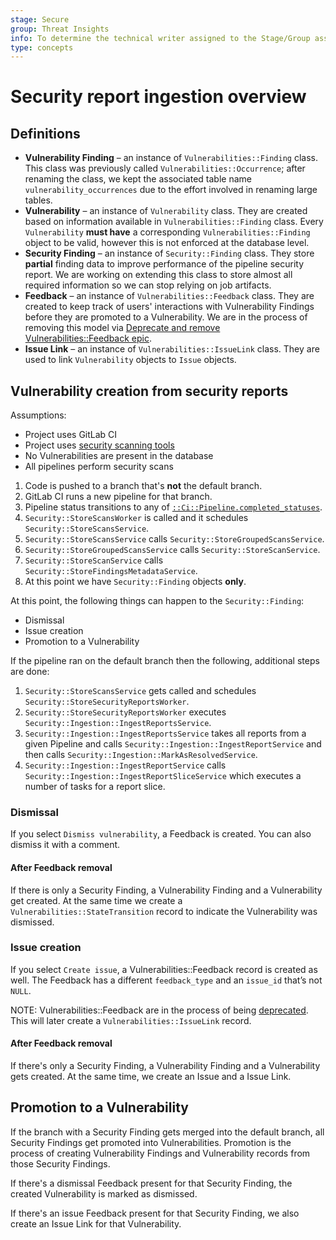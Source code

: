 ```yaml
---
stage: Secure
group: Threat Insights
info: To determine the technical writer assigned to the Stage/Group associated with this page, see https://about.gitlab.com/handbook/engineering/ux/technical-writing/#assignments
type: concepts
---
```


# Security report ingestion overview

## Definitions

- **Vulnerability Finding** – an instance of `Vulnerabilities::Finding` class. This class was previously called `Vulnerabilities::Occurrence`; after renaming the class, we kept the associated table name `vulnerability_occurrences` due to the effort involved in renaming large tables.
- **Vulnerability** – an instance of `Vulnerability` class. They are created based on information available in `Vulnerabilities::Finding` class. Every `Vulnerability` **must have** a corresponding `Vulnerabilities::Finding` object to be valid, however this is not enforced at the database level.
- **Security Finding** – an instance of `Security::Finding` class. They store **partial** finding data to improve performance of the pipeline security report. We are working on extending this class to store almost all required information so we can stop relying on job artifacts.
- **Feedback** – an instance of `Vulnerabilities::Feedback` class. They are created to keep track of users' interactions with Vulnerability Findings before they are promoted to a Vulnerability. We are in the process of removing this model via [Deprecate and remove Vulnerabilities::Feedback epic](https://gitlab.com/groups/gitlab-org/-/epics/5629).
- **Issue Link** – an instance of `Vulnerabilities::IssueLink` class. They are used to link `Vulnerability` objects to `Issue` objects.

## Vulnerability creation from security reports

Assumptions:

- Project uses GitLab CI
- Project uses [security scanning tools](../../user/application_security)
- No Vulnerabilities are present in the database
- All pipelines perform security scans

1. Code is pushed to a branch that's **not** the default branch.
1. GitLab CI runs a new pipeline for that branch.
1. Pipeline status transitions to any of [`::Ci::Pipeline.completed_statuses`](https://gitlab.com/gitlab-org/gitlab/-/blob/354261b2fe4fc5b86d1408467beadd90e466ce0a/app/models/concerns/ci/has_status.rb#L12).
1. `Security::StoreScansWorker` is called and it schedules `Security::StoreScansService`.
1. `Security::StoreScansService` calls `Security::StoreGroupedScansService`.
1. `Security::StoreGroupedScansService` calls `Security::StoreScanService`.
1. `Security::StoreScanService` calls `Security::StoreFindingsMetadataService`.
1. At this point we have `Security::Finding` objects **only**.

At this point, the following things can happen to the `Security::Finding`:

- Dismissal
- Issue creation
- Promotion to a Vulnerability

If the pipeline ran on the default branch then the following, additional steps are done:

1. `Security::StoreScansService` gets called and schedules `Security::StoreSecurityReportsWorker`.
1. `Security::StoreSecurityReportsWorker` executes `Security::Ingestion::IngestReportsService`.
1. `Security::Ingestion::IngestReportsService` takes all reports from a given Pipeline and calls `Security::Ingestion::IngestReportService` and then calls `Security::Ingestion::MarkAsResolvedService`.
1. `Security::Ingestion::IngestReportService` calls `Security::Ingestion::IngestReportSliceService` which executes a number of tasks for a report slice.

### Dismissal

If you select `Dismiss vulnerability`, a Feedback is created. You can also dismiss it with a comment.

#### After Feedback removal

If there is only a Security Finding, a Vulnerability Finding and a Vulnerability get created. At the same time we create a `Vulnerabilities::StateTransition` record to indicate the Vulnerability was dismissed.

### Issue creation

If you select `Create issue`, a Vulnerabilities::Feedback record is created as well. The Feedback has a different `feedback_type` and an `issue_id` that’s not `NULL`.

NOTE:
Vulnerabilities::Feedback are in the process of being [deprecated](https://gitlab.com/groups/gitlab-org/-/epics/5629). This will later create a `Vulnerabilities::IssueLink` record.

#### After Feedback removal

If there's only a Security Finding, a Vulnerability Finding and a Vulnerability gets created. At the same time, we create an Issue and a Issue Link.

## Promotion to a Vulnerability

If the branch with a Security Finding gets merged into the default branch, all Security Findings get promoted into Vulnerabilities. Promotion is the process of creating Vulnerability Findings and Vulnerability records from those Security Findings.

If there's a dismissal Feedback present for that Security Finding, the created Vulnerability is marked as dismissed.

If there's an issue Feedback present for that Security Finding, we also create an Issue Link for that Vulnerability.
